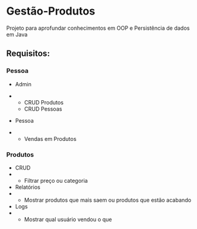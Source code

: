 # Gestão-Produtos
Projeto para aprofundar conhecimentos em OOP e Persistência de dados em Java

## Requisitos:
### Pessoa
- Admin
- - CRUD Produtos
  - CRUD Pessoas

- Pessoa
- - Vendas em Produtos

### Produtos
- CRUD
- - Filtrar preço ou categoria
- Relatórios
- - Mostrar produtos que mais saem ou produtos que estão acabando
- Logs
- - Mostrar qual usuário vendou o que

